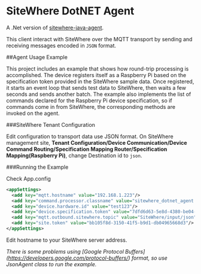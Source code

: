 # SiteWhere DotNET Agent

A .Net version of [sitewhere-java-agent](https://github.com/sitewhere/sitewhere-tools/tree/master/sitewhere-java-agent).

This client interact with SiteWhere over the MQTT transport by sending and receiving messages encoded in `JSON` format.

##Agent Usage Example

This project includes an example that shows how round-trip processing is accomplished. The device registers itself as a Raspberry Pi based on the specification token provided in the SiteWhere sample data. Once registered, it starts an event loop that sends test data to SiteWhere, then waits a few seconds and sends another batch. The example also implements the list of commands declared for the Raspberry Pi device specification, so if commands come in from SiteWhere, the corresponding methods are invoked on the agent.

###SiteWhere Tenant Configuration

Edit configuration to transport data use JSON format. On SiteWhere management site, **Tenant Configuration/Device Communication/Device Command Routing/Specification Mapping Router/Specification Mapping(Raspberry Pi)**, change Destination id to `json`.

###Running the Example

Check App.config

```xml
<appSettings>
  <add key="mqtt.hostname" value="192.168.1.223"/>
  <add key="command.processor.classname" value="sitewhere_dotnet_agent.ExampleCommandProcessor"/>
  <add key="device.hardware.id" value="test123"/>
  <add key="device.specification.token" value="7dfd6d63-5e8d-4380-be04-fc5c73801dfb"/>
  <add key="mqtt.outbound.sitewhere.topic" value="SiteWhere/input/json"/>
  <add key="site.token" value="bb105f8d-3150-41f5-b9d1-db04965668d3"/>
</appSettings>
```
Edit hostname to your SiteWhere server address.

*There is some problems using [Google Protocol Buffers] (https://developers.google.com/protocol-buffers/) format, so use JsonAgent class to run the example.*
